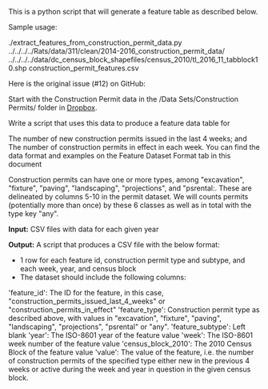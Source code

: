 This is a python script that will generate a feature table as described below.

Sample usage:

./extract_features_from_construction_permit_data.py ../../../../Rats/data/311/clean/2014-2016_construction_permit_data/ ../../../../data/dc_census_block_shapefiles/census_2010/tl_2016_11_tabblock10.shp construction_permit_features.csv

Here is the original issue (#12) on GitHub:

Start with the Construction Permit data in the /Data Sets/Construction Permits/ folder in [Dropbox](https://www.dropbox.com/sh/a1ucls1dwytc22k/AAAd4WCuGdtm6qy3dKyoQRsoa?dl=0).

Write a script that uses this data to produce a feature data table for

The number of new construction permits issued in the last 4 weeks; and
The number of construction permits in effect in each week.
You can find the data format and examples on the Feature Dataset Format tab in this document

Construction permits can have one or more types, among "excavation", "fixture", "paving", "landscaping", "projections", and "psrental:. These are delineated by columns 5-10 in the permit dataset. We will counts permits (potentially more than once) by these 6 classes as well as in total with the type key "any".

**Input:**
CSV files with data for each given year

**Output:**
A script that produces a CSV file with the below format:

- 1 row for each feature id, construction permit type and subtype, and each week, year, and census block
- The dataset should include the following columns:

'feature_id': The ID for the feature, in this case, "construction_permits_issued_last_4_weeks" or "construction_permits_in_effect"
'feature_type': Construction permit type as described above, with values in "excavation", "fixture", "paving", "landscaping", "projections", "psrental" or "any".
'feature_subtype': Left blank
'year': The ISO-8601 year of the feature value
'week': The ISO-8601 week number of the feature value
'census_block_2010': The 2010 Census Block of the feature value
'value': The value of the feature, i.e. the number of construction permits of the specified type either new in the previous 4 weeks or active during the week and year in question in the given census block.